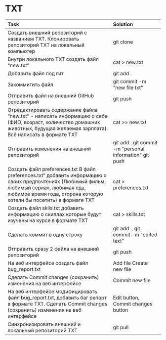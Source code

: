 # TXT
Task | Solution 
:---|:------
Создать внешний репозиторий c названием TXT. Клонировать репозиторий TXT на локальный компьютер | git clone
Внутри локального TXT создать файл “new.txt” | cat > new.txt
Добавить файл под гит | git add . 
Закоммитить файл | git commit -m "new file txt"
Отправить файл на внешний GitHub репозиторий | git push
Отредактировать содержание файла “new.txt” - написать информацию о себе (ФИО, возраст, количество домашних животных, будущая желаемая зарплата). Всё написать в формате TXT | cat >> new.txt
Отправить изменения на внешний репозиторий | git add . git commit -m "personal information" git push
Создать файл preferences.txt В файл preferences.txt” добавить информацию о своих предпочтениях (Любимый фильм, любимый сериал, любимая еда, любимое время года, сторона которую хотели бы посетить) в формате TXT | cat > preferences.txt
Создать файл sklls.txt добавить информацию о скиллах которые будут изучены на курсе в формате TXT | cat > skills.txt
Сделать коммит в одну строку | git add .,    git commit -m "edited text" 
Отправить сразу 2 файла на внешний репозиторий | git push
На веб интерфейсе создать файл bug_report.txt | Add file Create new file
Сделать Commit changes (сохранить) изменения на веб интерфейсе | Commit new file
На веб интерфейсе модифицировать файл bug_report.txt, добавить баг репорт в формате TXT. Сделать Commit changes (сохранить) изменения на веб интерфейсе | Edit button,  Commit changes button
Синхронизировать внешний и локальный репозиторий TXT | git pull


